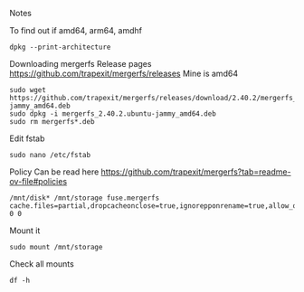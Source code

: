 Notes

To find out if amd64, arm64, amdhf
```
dpkg --print-architecture
```

Downloading mergerfs
Release pages https://github.com/trapexit/mergerfs/releases
Mine is amd64
```
sudo wget https://github.com/trapexit/mergerfs/releases/download/2.40.2/mergerfs_2.40.2.ubuntu-jammy_amd64.deb
sudo dpkg -i mergerfs_2.40.2.ubuntu-jammy_amd64.deb
sudo rm mergerfs*.deb
```

Edit fstab
```
sudo nano /etc/fstab
```
Policy
Can be read here https://github.com/trapexit/mergerfs?tab=readme-ov-file#policies
```
/mnt/disk* /mnt/storage fuse.mergerfs cache.files=partial,dropcacheonclose=true,ignorepponrename=true,allow_other,use_ino,category.create=mfs,minfreespace=10G,fsname=mergerfs,defaults 0 0
```

Mount it
```
sudo mount /mnt/storage
```

Check all mounts
```
df -h
```
